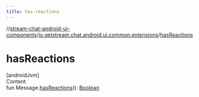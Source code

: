 ```yaml
---
title: has-reactions
---
```

//[stream-chat-android-ui-components](../../index.md)/[io.getstream.chat.android.ui.common.extensions](index.md)/[hasReactions](hasReactions.md)



# hasReactions  
[androidJvm]  
Content  
fun Message.[hasReactions](hasReactions.md)(): [Boolean](https://kotlinlang.org/api/latest/jvm/stdlib/kotlin/-boolean/index.html)  



